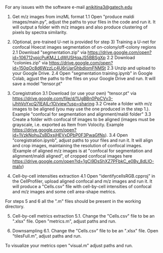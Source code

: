 For any issues with the software e-mail anikitina3@gatech.edu

1. Get m/z images from imzML format 
  1.1 Open "produce maldi images/main.py", adjust the paths to your files in the code and run it. It will output a folder with m/z images and also produce clustering of pixels by spectra similarity.
  
2. (Optional, pre-trained U-net is provided for step 3) Training a U-net for confocal Hoecst images segmentation of on-colony/off-colony regions
  2.1 Download "segmentation.zip" via https://drive.google.com/open?id=106712ypjcPuKMJ_LdWUSHqaJS5BBSgXp
  2.2 Download "colonies.zip" via https://drive.google.com/open?id=150qOc8d6WzzLc4U6rUarGhbdlomFNMSt
  2.3 Unzip and upload to your Google Drive.
  2.4 Open "segmentation training.ipynb" in Google Colab, agjust the paths to the files on your Google Drive and run. It will       save a model "tensor.pt"

3. Coregistration
  3.1 Download (or use your own) "tensor.pt" via https://drive.google.com/file/d/1UgBBn0PpCVv3-iJhhVoYxcQ7IEAILr1O/view?usp=sharing
  3.2 Create a folder with m/z images to be aligned (you may use the one produced in the step 1.). Example "confocal for segmentation and alignment/maldi folder"
  3.3 Create a folder with confocal tif images to be aligned (images must be grayscale, i.e. exported as Item from Volocity. Example https://drive.google.com/open?id=1VzkNohuZsBDxsjHEVxDPbP0F3PwaGfNs).
  3.4 Open "coregistration.ipynb", adjust paths to your files and run it. It will align and crop images, maintaining the resolution of confocal images. (Example of aligned m/z images is at "confocal for segmentation and alignment/maldi aligned", of cropped confocal images here https://drive.google.com/open?id=1gCi9DsShXZ7PFbkC_e0By_8dLlO-maIv)
  
4. Cell-by-cell intensities extraction
  4.1 Open "identifycellsRGB.cpproj" in the CellProfiler, upload aligned confocal and m/z images and run it. It will produce a "Cells.csv" file with cell-by-cell intensities of confocal and m/z images and some cell area-shape metrics.
  
For steps 5 and 6 all the ".m" files should be present in the working directory.

5. Cell-by-cell metrics extraction
  5.1. Change the "Cells.csv" file to be an ".xlsx" file. Open "metrics.m", adjust paths and run.
  
6. Downsampling
  6.1. Change the "Cells.csv" file to be an ".xlsx" file. Open "tilesFull.m", adjust paths and run.

To visualize your metrics open "visual.m" adjust paths and run.
